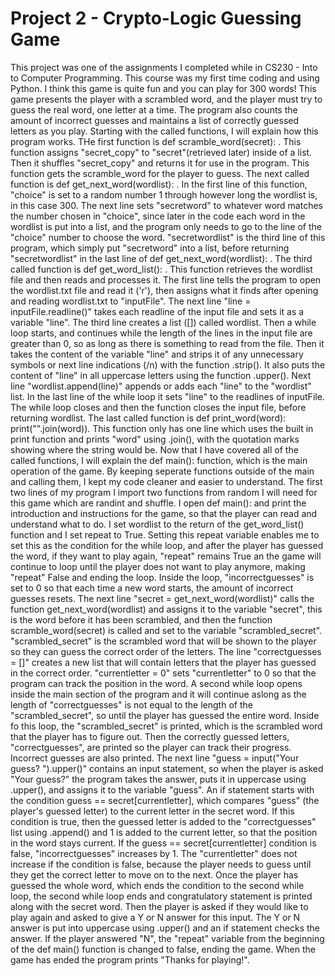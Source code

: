 # Project 2 - Crypto-Logic Guessing Game
This project was one of the assignments I completed while in CS230 - Into to Computer Programming. This course was my first time coding and using Python. I think this game is quite fun and you can play for 300 words!
This game presents the player with a scrambled word, and the player must try to guess the real word, one letter at a time. The program also counts the amount of incorrect guesses and maintains a list of correctly guessed letters as you play. 
Starting with the called functions, I will explain how this program works. THe first function is def scramble_word(secret): . This function assigns "secret_copy" to "secret"(retrieved later) inside of a list. Then it shuffles "secret_copy" and returns it for use in the program. This function gets the scramble_word for the player to guess.
The next called function is def get_next_word(wordlist): . In the first line of this function, "choice" is set to a random number 1 through however long the wordlist is, in this case 300. The next line sets "secretword" to whatever word matches the number chosen in "choice", since later in the code each word in the wordlist is put into a list, and the program only needs to go to the line of the "choice" number to choose the word. "secretwordlist" is the third line of this program, which simply put "secretword" into a list, before returning "secretwordlist" in the last line of def get_next_word(wordlist): .
The third called function is def get_word_list(): . This function retrieves the wordlist file and then reads and processes it. The first line tells the program to open the wordlist.txt file and read it ('r'), then assigns what it finds after opening and reading wordlist.txt to "inputFile". The next line "line = inputFile.readline()" takes each readline of the input file and sets it as a variable "line". The third line creates a list ([]) called wordlist. Then a while loop starts, and continues while the length of the lines in the input file are greater than 0, so as long as there is something to read from the file. Then it takes the content of the variable "line" and strips it of any unnecessary symbols or next line indications (/n) with the function .strip(). It also puts the content of "line" in all uppercase letters using the function .upper(). Next line "wordlist.append(line)" appends or adds each "line" to the "wordlist" list. In the last line of the while loop it sets "line" to the readlines of inputFile. The while loop closes and then the function closes the input file, before returning wordlist. 
The last called function is def print_word(word): print("".join(word)). This function only has one line which uses the built in print function and prints "word" using .join(), with the quotation marks showing where the string would be. 
Now that I have covered all of the called functions, I will explain the def main(): function, which is the main operation of the game. By keeping seperate functions outside of the main and calling them, I kept my code cleaner and easier to understand. 
The first two lines of my program I import two functions from random I will need for this game which are randint and shuffle. I open def main(): and print the introduction and instructions for the game, so that the player can read and understand what to do. I set wordlist to the return of the get_word_list() function and I set repeat to True. Setting this repeat variable enables me to set this as the condition for the while loop, and after the player has guessed the word, if they want to play again, "repeat" remains True an the game will continue to loop until the player does not want to play anymore, making "repeat" False and ending the loop. Inside the loop, "incorrectguesses" is set to 0 so that each time a new word starts, the amount of incorrect guesses resets. The next line "secret = get_next_word(wordlist)" calls the function get_next_word(wordlist) and assigns it to the variable "secret", this is the word before it has been scrambled, and then the function scramble_word(secret) is called and set to the variable "scrambled_secret". "scrambled_secret" is the scrambled word that will be shown to the player so they can guess the correct order of the letters. The line "correctguesses = []" creates a new list that will contain letters that the player has guessed in the correct order. "currentletter = 0" sets "currentletter" to 0 so that the program can track the position in the word. 
A second while loop opens inside the main section of the program and it will continue aslong as the length of "correctguesses" is not equal to the length of the "scrambled_secret", so until the player has guessed the entire word. Inside fo this loop, the "scrambled_secret" is printed, which is the scrambled word that the player has to figure out. Then the correctly guessed letters, "correctguesses", are printed so the player can track their progress. Incorrect guesses are also printed. The next line "guess = input("Your guess? ").upper()" contains an input statement, so when the player is asked "Your guess?" the program takes the answer, puts it in uppercase using .upper(), and assigns it to the variable "guess".
An if statement starts with the condition guess == secret[currentletter], which compares "guess" (the player's guessed letter) to the current letter in the secret word. If this condition is true, then the guessed letter is added to the "correctguesses" list using .append() and 1 is added to the current letter, so that the position in the word stays current. If the guess == secret[currentletter] condition is false, "incorrectguesses" increases by 1. The "currentletter" does not increase if the condition is false, because the player needs to guess until they get the correct letter to move on to the next. 
Once the player has guessed the whole word, which ends the condition to the second while loop, the second while loop ends and congratulatory statement is printed along with the secret word. Then the player is asked if they would like to play again and asked to give a Y or N answer for this input. The Y or N answer is put into uppercase using .upper() and an if statement checks the answer. If the player answered "N", the "repeat" variable from the beginning of the def main() function is changed to false, ending the game. When the game has ended the program prints "Thanks for playing!".
